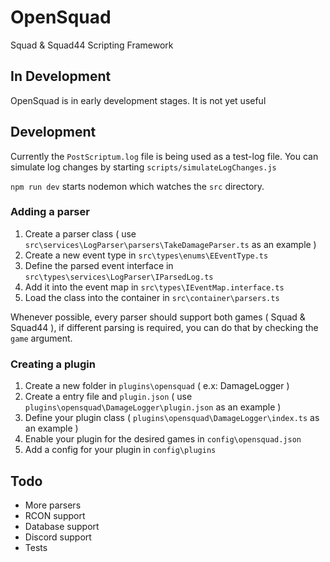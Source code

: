 # OpenSquad

Squad & Squad44 Scripting Framework

## In Development

OpenSquad is in early development stages. It is not yet useful

## Development

Currently the `PostScriptum.log` file is being used as a test-log file. You can simulate log changes by starting `scripts/simulateLogChanges.js`

`npm run dev` starts nodemon which watches the `src` directory.

### Adding a parser

1. Create a parser class ( use `src\services\LogParser\parsers\TakeDamageParser.ts` as an example )
2. Create a new event type in `src\types\enums\EEventType.ts`
3. Define the parsed event interface in `src\types\services\LogParser\IParsedLog.ts`
4. Add it into the event map in `src\types\IEventMap.interface.ts`
5. Load the class into the container in `src\container\parsers.ts`

Whenever possible, every parser should support both games ( Squad & Squad44 ), if different parsing is required, you can do that by checking the `game` argument.

### Creating a plugin

1. Create a new folder in `plugins\opensquad` ( e.x: DamageLogger )
2. Create a entry file and `plugin.json` ( use `plugins\opensquad\DamageLogger\plugin.json` as an example )
3. Define your plugin class ( `plugins\opensquad\DamageLogger\index.ts` as an example )
4. Enable your plugin for the desired games in `config\opensquad.json`
5. Add a config for your plugin in `config\plugins`

## Todo

- More parsers
- RCON support
- Database support
- Discord support
- Tests
